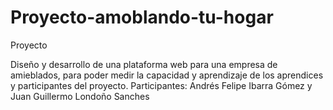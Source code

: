 # Proyecto-amoblando-tu-hogar
Proyecto 

Diseño y desarrollo de una plataforma web para una empresa de amieblados, para poder medir la capacidad y aprendizaje de los aprendices y participantes del proyecto. 
Participantes: Andrés Felipe Ibarra Gómez y Juan Guillermo Londoño Sanches
